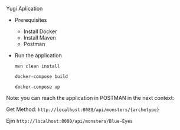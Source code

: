 Yugi Aplication

* Prerequisites
    * Install Docker
    * Install Maven
    * Postman


* Run the application

  `mvn clean install`

  `docker-compose build`

  `docker-compose up`

Note: you can reach the application in POSTMAN in the next context:

Get Method:
`http://localhost:8080/api/monsters/{archetype}`

Ejm
`http://localhost:8080/api/monsters/Blue-Eyes`